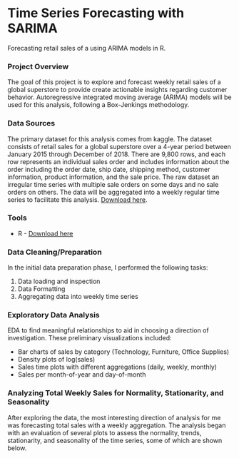 # Time Series Forecasting with SARIMA
Forecasting retail sales of a using ARIMA models in R.

### Project Overview
The goal of this project is to explore and forecast weekly retail sales of a global superstore to provide create actionable insights regarding customer behavior. Autoregressive integrated moving average (ARIMA) models will be used for this analysis, following a Box-Jenkings methodology.

### Data Sources
The primary dataset for this analysis comes from kaggle. The dataset consists of retail sales for a global superstore over a 4-year period between January 2015 through December of 2018. There are 9,800 rows, and each row represents an individual sales order and includes information about the order including the order date, ship date, shipping method, customer information, product information, and the sale price. The raw dataset an irregular time series with multiple sale orders on some days and no sale orders on others. The data will be aggregated into a weekly regular time series to facilitate this analysis.
[Download here](https://www.kaggle.com/datasets/apoorvaappz/global-super-store-dataset).

### Tools
- R - [Download here](https://cran.r-project.org/bin/windows/base/)

### Data Cleaning/Preparation
In the initial data preparation phase, I performed the following tasks:
1. Data loading and inspection
2. Data Formatting
3. Aggregating data into weekly time series

### Exploratory Data Analysis
EDA to find meaningful relationships to aid in choosing a direction of investigation. These preliminary visualizations included:
- Bar charts of sales by category (Technology, Furniture, Office Supplies)
- Density plots of log(sales)
- Sales time plots with different aggregations (daily, weekly, monthly)
- Sales per month-of-year and day-of-month

### Analyzing Total Weekly Sales for Normality, Stationarity, and Seasonality
After exploring the data, the most interesting direction of analysis for me was forecasting total sales with a weekly aggregation. The analysis began with an evaluation of several plots to assess the normality, trends, stationarity, and seasonality of the time series, some of which are shown below.
